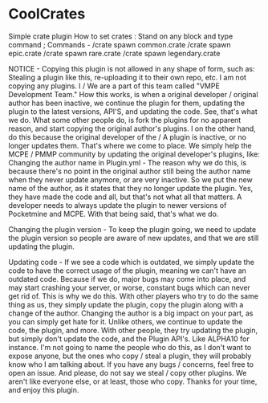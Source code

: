 # CoolCrates
Simple crate plugin How to set crates : Stand on any block and type command ; Commands - /crate spawn common.crate /crate spawn epic.crate /crate spawn rare.crate /crate spawn legendary.crate



NOTICE - Copying this plugin is not allowed in any shape of form, such as: Stealing a plugin like this, re-uploading it to their own repo, etc. I am not copying any plugins. I / We are a part of this team called "VMPE Development Team." How this works, is when a original developer / original author has been inactive, we continue the plugin for them, updating the plugin to the latest versions, API'S, and updating the code. See, that's what we do. What some other people do, is fork the plugins for no apparent reason, and start copying the original author's plugins. I on the other hand, do this because the original developer of the / A plugin is inactive, or no longer updates them. That's where we come to place. We simply help the MCPE / PMMP community by updating the original developer's plugins, like:
Changing the author name in Plugin.yml - The reason why we do this, is because there's no point in the original author still being the author name when they never update anymore, or are very inactive. So we put the new name of the author, as it states that they no longer update the plugin. Yes, they have made the code and all, but that's not what all that matters. A developer needs to always update the plugin to newer versions of Pocketmine and MCPE. With that being said, that's what we do.

Changing the plugin version - To keep the plugin going, we need to update the plugin version so people are aware of new updates, and that we are still updating the plugin.

Updating code - If we see a code which is outdated, we simply update the code to have the correct usage of the plugin, meaning we can't have an outdated code. Because if we do, major bugs may come into place, and may start crashing your server, or worse, constant bugs which can never get rid of. This is why we do this. With other players who try to do the same thing as us, they simply update the plugin, copy the plugin along with a change of the author. Changing the author is a big impact on your part, as you can simply get hate for it. Unlike others, we continue to update the code, the plugin, and more. With other people, they try updating the plugin, but simply don't update the code, and the Plugin API's. Like ALPHA10 for instance. I'm not going to name the people who do this, as I don't want to expose anyone, but the ones who copy / steal a plugin, they will probably know who I am talking about. If you have any bugs / concerns, feel free to open an issue. And please, do not say we steal / copy other plugins. We aren't like everyone else, or at least, those who copy. Thanks for your time, and enjoy this plugin.
